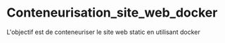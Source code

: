 # Conteneurisation_site_web_docker

L'objectif est de conteneuriser le site web static en utilisant docker
